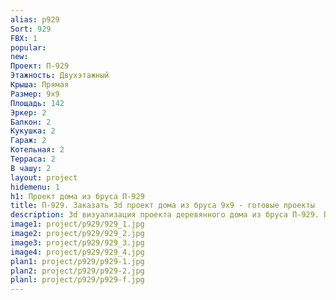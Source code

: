```yaml
---
alias: p929
Sort: 929
FBX: 1
popular: 
new: 
Проект: П-929
Этажность: Двухэтажный
Крыша: Прямая
Размер: 9х9
Площадь: 142
Эркер: 2
Балкон: 2
Кукушка: 2
Гараж: 2
Котельная: 2
Терраса: 2
В чашу: 2
layout: project
hidemenu: 1
h1: Проект дома из бруса П-929
title: П-929. Заказать 3d проект дома из бруса 9х9 - готовые проекты
description: 3d визуализация проекта деревянного дома из бруса П-929. Площадь 142 м2, размер 9х9. Вы можете внести любые изменения в проект.
image1: project/p929/929_1.jpg
image2: project/p929/929_2.jpg
image3: project/p929/929_3.jpg
image4: project/p929/929_4.jpg
plan1: project/p929/p929-1.jpg
plan2: project/p929/p929-2.jpg
planl: project/p929/p929-f.jpg
---
```

